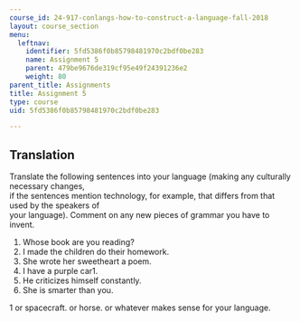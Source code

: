 ```yaml
---
course_id: 24-917-conlangs-how-to-construct-a-language-fall-2018
layout: course_section
menu:
  leftnav:
    identifier: 5fd5386f0b85798481970c2bdf0be283
    name: Assignment 5
    parent: 479be9676de319cf95e49f24391236e2
    weight: 80
parent_title: Assignments
title: Assignment 5
type: course
uid: 5fd5386f0b85798481970c2bdf0be283

---
```


Translation
-----------

Translate the following sentences into your language (making any culturally necessary changes,  
if the sentences mention technology, for example, that differs from that used by the speakers of  
your language). Comment on any new pieces of grammar you have to invent.

1.  Whose book are you reading?
2.  I made the children do their homework.
3.  She wrote her sweetheart a poem.
4.  I have a purple car1.
5.  He criticizes himself constantly.
6.  She is smarter than you.

1 or spacecraft. or horse. or whatever makes sense for your language.